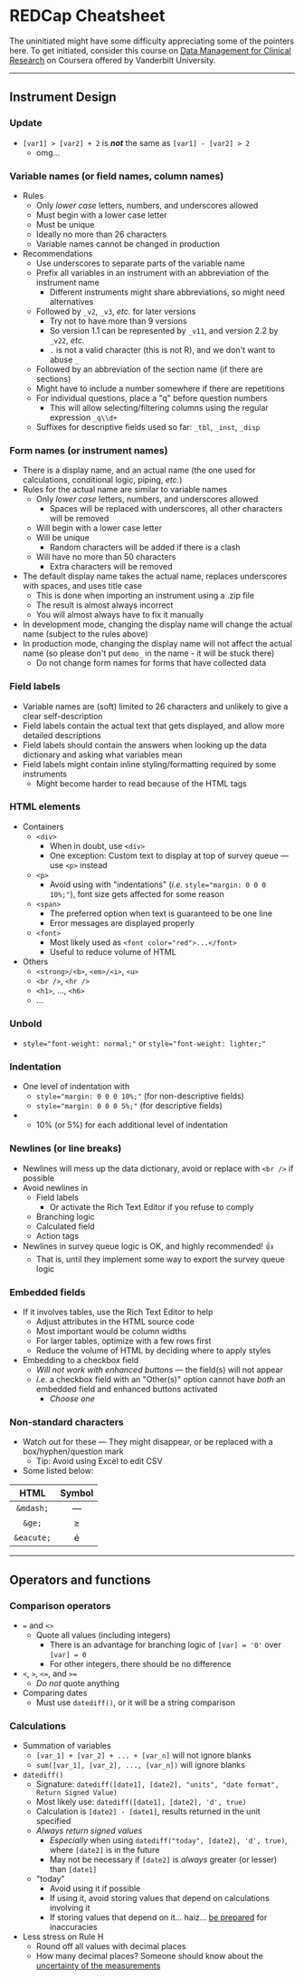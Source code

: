 # REDCap Cheatsheet

The uninitiated might have some difficulty appreciating some of the pointers here. To get initiated, consider this course on [Data Management for Clinical Research](https://www.coursera.org/learn/clinical-data-management) on Coursera offered by Vanderbilt University.

<hr />

## Instrument Design

### Update

- `[var1] > [var2] + 2` is **_not_** the same as `[var1] - [var2] > 2`
  - omg...

### Variable names (or field names, column names)

- Rules
  - Only _lower case_ letters, numbers, and underscores allowed
  - Must begin with a lower case letter
  - Must be unique
  - Ideally no more than 26 characters
  - Variable names cannot be changed in production
- Recommendations
  - Use underscores to separate parts of the variable name
  - Prefix all variables in an instrument with an abbreviation of the instrument name
    - Different instruments might share abbreviations, so might need alternatives
  - Followed by `_v2`, `_v3`, _etc._ for later versions
    - Try not to have more than 9 versions
    - So version 1.1 can be represented by `_v11`, and version 2.2 by `_v22`, _etc._
    - `.` is not a valid character (this is not R), and we don't want to abuse `_`
  - Followed by an abbreviation of the section name (if there are sections)
  - Might have to include a number somewhere if there are repetitions
  - For individual questions, place a "q" before question numbers
    - This will allow selecting/filtering columns using the regular expression `_q\\d+`
  - Suffixes for descriptive fields used so far: `_tbl`, `_inst`, `_disp`

### Form names (or instrument names)

- There is a display name, and an actual name (the one used for calculations, conditional logic, piping, _etc._)
- Rules for the actual name are similar to variable names
  - Only _lower case_ letters, numbers, and underscores allowed
    - Spaces will be replaced with underscores, all other characters will be removed
  - Will begin with a lower case letter
  - Will be unique
    - Random characters will be added if there is a clash
  - Will have no more than 50 characters
    - Extra characters will be removed
- The default display name takes the actual name, replaces underscores with spaces, and uses title case
  - This is done when importing an instrument using a .zip file
  - The result is almost always incorrect
  - You will almost always have to fix it manually
- In development mode, changing the display name will change the actual name (subject to the rules above)
- In production mode, changing the display name will not affect the actual name (so please don't put `demo_` in the name - it will be stuck there)
  - Do not change form names for forms that have collected data

### Field labels

- Variable names are (soft) limited to 26 characters and unlikely to give a clear self-description
- Field labels contain the actual text that gets displayed, and allow more detailed descriptions
- Field labels should contain the answers when looking up the data dictionary and asking what variables mean
- Field labels might contain inline styling/formatting required by some instruments
  - Might become harder to read because of the HTML tags

### HTML elements

- Containers
  - `<div>`
    - When in doubt, use `<div>`
    - One exception: Custom text to display at top of survey queue &mdash; use `<p>` instead
  - `<p>`
    - Avoid using with "indentations" (_i.e._ `style="margin: 0 0 0 10%;"`), font size gets affected for some reason
  - `<span>`
    - The preferred option when text is guaranteed to be one line
    - Error messages are displayed properly
  - `<font>`
    - Most likely used as `<font color="red">...</font>`
    - Useful to reduce volume of HTML
- Others
  - `<strong>/<b>`, `<em>/<i>`, `<u>`
  - `<br />`, `<hr />`
  - `<h1>`, ..., `<h6>`
  - ...

### Unbold

- `style="font-weight: normal;"` or `style="font-weight: lighter;"`

### Indentation

- One level of indentation with
  - `style="margin: 0 0 0 10%;"` (for non-descriptive fields)
  - `style="margin: 0 0 0 5%;"` (for descriptive fields)
- + 10% (or 5%) for each additional level of indentation

### Newlines (or line breaks)

- Newlines will mess up the data dictionary, avoid or replace with `<br />` if possible
- Avoid newlines in
  - Field labels
    - Or activate the Rich Text Editor if you refuse to comply
  - Branching logic
  - Calculated field
  - Action tags
- Newlines in survey queue logic is OK, and highly recommended! :thumbsup:
  - That is, until they implement some way to export the survey queue logic

### Embedded fields

- If it involves tables, use the Rich Text Editor to help
  - Adjust attributes in the HTML source code
  - Most important would be column widths
  - For larger tables, optimize with a few rows first
  - Reduce the volume of HTML by deciding where to apply styles
- Embedding to a checkbox field
  - _Will not work with enhanced buttons_ &mdash; the field(s) will not appear
  - _i.e._ a checkbox field with an "Other(s)" option cannot have _both_ an embedded field and enhanced buttons activated
    - _Choose one_

### Non-standard characters

- Watch out for these &mdash; They might disappear, or be replaced with a box/hyphen/question mark
  - Tip: Avoid using Excel to edit CSV
- Some listed below:

HTML       | Symbol
:---------:|:--------:
`&mdash;`  | &mdash;
`&ge;`     | &ge;
`&eacute;` | &eacute;

<hr />

## Operators and functions

### Comparison operators

- `=` and `<>`
  - Quote all values (including integers)
    - There is an advantage for branching logic of `[var] = '0'` over `[var] = 0`
    - For other integers, there should be no difference
- `<`, `>`, `<=`, and `>=`
  - _Do not_ quote anything
- Comparing dates
  - Must use `datediff()`, or it will be a string comparison

### Calculations

- Summation of variables
  - `[var_1] + [var_2] + ... + [var_n]` will not ignore blanks
  - `sum([var_1], [var_2], ..., [var_n])` will ignore blanks
- `datediff()`
  - Signature: `datediff([date1], [date2], "units", "date format", Return Signed Value)`
  - Most likely use: `datediff([date1], [date2], 'd', true)`
  - Calculation is `[date2] - [date1]`, results returned in the unit specified
  - _Always return signed values_
    - _Especially_ when using `datediff("today", [date2], 'd', true)`, where `[date2]` is in the future
    - May not be necessary if `[date2]` is _always_ greater (or lesser) than `[date1]`
  - "today"
    - Avoid using it if possible
    - If using it, avoid storing values that depend on calculations involving it
    - If storing values that depend on it... haiz... [be prepared](https://www.youtube.com/watch?v=zPUe7O3ODHQ&t=138s) for inaccuracies
- Less stress on Rule H
  - Round off all values with decimal places
  - How many decimal places? Someone should know about the [uncertainty of the measurements](https://www.youtube.com/watch?v=GtOGurrUPmQ&t=280s)
